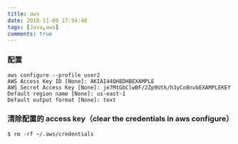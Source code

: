 ```yaml
---
title: aws
date: 2018-11-09 17:54:48
tags: [Java,aws]
comments: true
---
```


### 配置

```shell
aws configure --profile user2
AWS Access Key ID [None]: AKIAI44QH8DHBEXAMPLE
AWS Secret Access Key [None]: je7MtGbClwBF/2Zp9Utk/h3yCo8nvbEXAMPLEKEY
Default region name [None]: us-east-1
Default output format [None]: text
```

### 清除配置的 access key（clear the credentials in aws configure）

```shell
$ rm -rf ~/.aws/credentials
```

